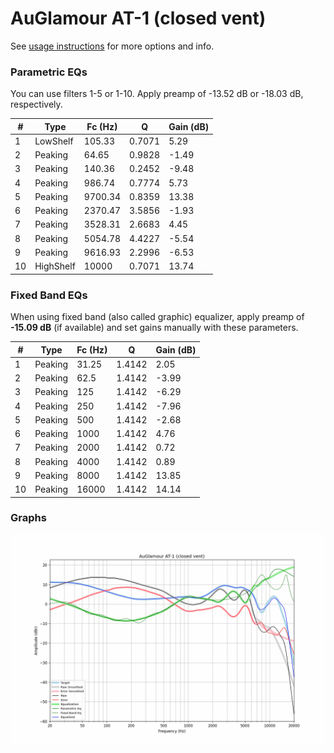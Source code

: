 # AuGlamour AT-1 (closed vent)
See [usage instructions](https://github.com/jaakkopasanen/AutoEq#usage) for more options and info.

### Parametric EQs
You can use filters 1-5 or 1-10. Apply preamp of -13.52 dB or -18.03 dB, respectively.

|   # | Type      |   Fc (Hz) |      Q |   Gain (dB) |
|-----|-----------|-----------|--------|-------------|
|   1 | LowShelf  |    105.33 | 0.7071 |        5.29 |
|   2 | Peaking   |     64.65 | 0.9828 |       -1.49 |
|   3 | Peaking   |    140.36 | 0.2452 |       -9.48 |
|   4 | Peaking   |    986.74 | 0.7774 |        5.73 |
|   5 | Peaking   |   9700.34 | 0.8359 |       13.38 |
|   6 | Peaking   |   2370.47 | 3.5856 |       -1.93 |
|   7 | Peaking   |   3528.31 | 2.6683 |        4.45 |
|   8 | Peaking   |   5054.78 | 4.4227 |       -5.54 |
|   9 | Peaking   |   9616.93 | 2.2996 |       -6.53 |
|  10 | HighShelf |  10000    | 0.7071 |       13.74 |

### Fixed Band EQs
When using fixed band (also called graphic) equalizer, apply preamp of **-15.09 dB** (if available) and set gains manually with these parameters.

|   # | Type    |   Fc (Hz) |      Q |   Gain (dB) |
|-----|---------|-----------|--------|-------------|
|   1 | Peaking |     31.25 | 1.4142 |        2.05 |
|   2 | Peaking |     62.5  | 1.4142 |       -3.99 |
|   3 | Peaking |    125    | 1.4142 |       -6.29 |
|   4 | Peaking |    250    | 1.4142 |       -7.96 |
|   5 | Peaking |    500    | 1.4142 |       -2.68 |
|   6 | Peaking |   1000    | 1.4142 |        4.76 |
|   7 | Peaking |   2000    | 1.4142 |        0.72 |
|   8 | Peaking |   4000    | 1.4142 |        0.89 |
|   9 | Peaking |   8000    | 1.4142 |       13.85 |
|  10 | Peaking |  16000    | 1.4142 |       14.14 |

### Graphs
![](./AuGlamour%20AT-1%20(closed%20vent).png)
